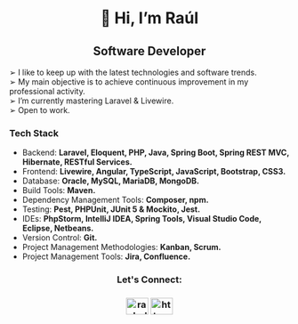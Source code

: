 <h1 align="center">👋 Hi, I’m Raúl</h1>
<h2 align="center">Software Developer</h2>
<p>
 ➢ I like to keep up with the latest technologies and software trends.
  <br/>
 ➢ My main objective is to achieve continuous improvement in my professional activity.
  <br/>
 ➢ I’m currently mastering Laravel & Livewire.
  <br/>
 ➢ Open to work.
</p>

<h3>Tech Stack</h3>

- Backend: <strong>Laravel, Eloquent, PHP, Java, Spring Boot, Spring REST MVC, Hibernate, RESTful Services.</strong>
- Frontend: <strong>Livewire, Angular, TypeScript, JavaScript, Bootstrap, CSS3.</strong>
- Database: <strong>Oracle, MySQL, MariaDB, MongoDB.</strong>
- Build Tools: <strong>Maven.</strong>
- Dependency Management Tools: <strong>Composer, npm.</strong>
- Testing: <strong>Pest, PHPUnit, JUnit 5 & Mockito, Jest.</strong>
- IDEs: <strong>PhpStorm, IntelliJ IDEA, Spring Tools, Visual Studio Code, Eclipse, Netbeans.</strong>
- Version Control: <strong>Git.</strong>
- Project Management Methodologies: <strong>Kanban, Scrum.</strong>
- Project Management Tools: <strong>Jira, Confluence.</strong>

<h3 align="center">Let's Connect:<h3/>
<p align="center">
  <a href="mailto:raulroldanp@gmail.com"><img align="center" src="https://user-images.githubusercontent.com/5141132/50740364-7ea80880-1217-11e9-8faf-2348e31beedd.png" alt="raulroldanp@gmail.com" height="30" width="40"></a>
 <a href="https://www.linkedin.com/in/raulroldanp/" target="blank"><img align="center" src="https://raw.githubusercontent.com/rahuldkjain/github-profile-readme-generator/master/src/images/icons/Social/linked-in-alt.svg" alt="https://www.linkedin.com/in/raulroldanp/" height="30" width="40" /></a>
</p>

<!---
raulroldanp/raulroldanp is a ✨ special ✨ repository because its `README.md` (this file) appears on your GitHub profile.
You can click the Preview link to take a look at your changes.
--->
